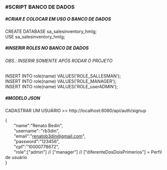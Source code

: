 <h3>#SCRIPT BANCO DE DADOS</h3>
<h5>#CRIAR E COLOCAR EM USO O BANCO DE DADOS</h5>
CREATE DATABASE sa_salesinventory_hmlg;</br>
USE sa_salesinventory_hmlg;
<h5>#INSERIR ROLES NO BANCO DE DADOS</h5>
<h6>OBS.: INSERIR SOMENTE APÓS RODAR O PROJETO</h6>
INSERT INTO role(name) VALUES('ROLE_SALLESMAN');</br>
INSERT INTO role(name) VALUES('ROLE_MANAGER');</br>
INSERT INTO role(name) VALUES('ROLE_userADMIN');</br>


<h5>#MODELO JSON</h5>

CADASTRAR UM USUÁRIO >>  http://localhost:8080/api/auth/signup</br>

{</br>
	&emsp;&emsp;"name":"Renato Bedin",</br>
	&emsp;&emsp;"username": "rb3din",</br>
	&emsp;&emsp;"email":"renatob3din@gmail.com",</br>
	&emsp;&emsp;"password":"123456",</br>
	&emsp;&emsp;"cpf":"10000778672",</br>
	&emsp;&emsp;"role":["admin"] // ["manager"] // ["diferenteDosDoisPrimerios"] = Perfil de usuário </br>
}
</p>

